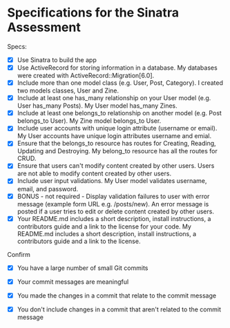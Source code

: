 # Specifications for the Sinatra Assessment

Specs:
- [x] Use Sinatra to build the app
- [x] Use ActiveRecord for storing information in a database. My databases were created with ActiveRecord::Migration[6.0].
- [x] Include more than one model class (e.g. User, Post, Category). I created two models classes, User and Zine.
- [x] Include at least one has_many relationship on your User model (e.g. User has_many Posts). My User model has_many Zines.
- [x] Include at least one belongs_to relationship on another model (e.g. Post belongs_to User). My Zine model belongs_to User.
- [x] Include user accounts with unique login attribute (username or email). My User accounts have unique login attributes username and emial.
- [x] Ensure that the belongs_to resource has routes for Creating, Reading, Updating and Destroying. My belong_to resource has all the routes for CRUD.
- [x] Ensure that users can't modify content created by other users. Users are not able to modify content created by other users.
- [x] Include user input validations. My User model validates username, email, and password.
- [x] BONUS - not required - Display validation failures to user with error message (example form URL e.g. /posts/new). An error message is posted if a user tries to edit or delete content created by other users.
- [x] Your README.md includes a short description, install instructions, a contributors guide and a link to the license for your code. My README.md includes a short description, install instructions, a contributors guide and a link to the license.

Confirm
- [x] You have a large number of small Git commits
- [x] Your commit messages are meaningful
- [x] You made the changes in a commit that relate to the commit message
- [x] You don't include changes in a commit that aren't related to the commit message
 